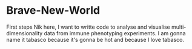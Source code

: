 # Brave-New-World
First steps
Nik here, I want to writte code to analyse and visualise multi-dimensionality data from immune phenotyping experiments. 
I am gonna name it tabasco because it's gonna be hot and because I love tabasco. 
